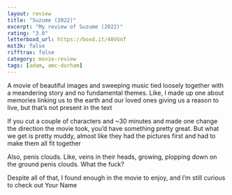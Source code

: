 ```yaml
---
layout: review
title: "Suzume (2022)"
excerpt: "My review of Suzume (2022)"
rating: "3.0"
letterboxd_url: https://boxd.it/48VGnT
mst3k: false
rifftrax: false
category: movie-review
tags: [adam, amc-durham]
---
```


A movie of beautiful images and sweeping music tied loosely together with a meandering story and no fundamental themes. Like, I made up one about memories linking us to the earth and our loved ones giving us a reason to live, but that’s not present in the text

If you cut a couple of characters and ~30 minutes and made one change the direction the movie took, you’d have something pretty great. But what we get is pretty muddy, almost like they had the pictures first and had to make them all fit together

Also, penis clouds. Like, veins in their heads, growing, plopping down on the ground penis clouds. What the fuck?

Despite all of that, I found enough in the movie to enjoy, and I’m still curious to check out Your Name

